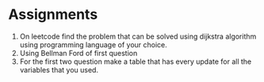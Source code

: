 # Assignments<br/>

1. On leetcode find the problem that can be solved using dijkstra algorithm using programming language of your choice.
2. Using Bellman Ford of first question
3. For the first two question make a table that has every update for all the variables that you used.
